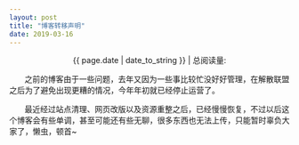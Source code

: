```yaml
---
layout: post
title: "博客转移声明"
date: 2019-03-16
---
```


<div class="text-muted" style="text-align: center;">
<span class="meta">{{ page.date | date_to_string }}</span> |
<span id="busuanzi_container_site_pv">总阅读量:<span id="busuanzi_value_site_pv"></span></span>
</div>

&#160;&#160;&#160;&#160;&#160;&#160; 之前的博客由于一些问题，去年又因为一些事比较忙没好好管理，在解散联盟之后为了避免出现更糟的情况，今年年初就已经停止运营了。

&#160;&#160;&#160;&#160;&#160;&#160; 最近经过站点清理、网页改版以及资源重整之后，已经慢慢恢复，不过以后这个博客会有些单调，甚至可能还有些无聊，很多东西也无法上传，只能暂时辜负大家了，懒虫，顿首~
